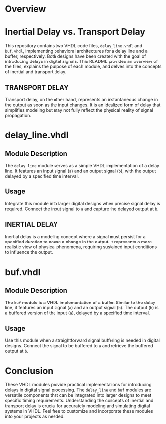 # Overview

# Inertial Delay vs. Transport Delay
This repository contains two VHDL code files, `delay_line.vhdl` and `buf.vhdl`, implementing behavioral architectures for a delay line and a buffer, respectively. Both designs have been created with the goal of introducing delays in digital signals. This README provides an overview of the files, explains the purpose of each module, and delves into the concepts of inertial and transport delay.


## TRANSPORT DELAY
Transport delay, on the other hand, represents an instantaneous change in the output as soon as the input changes. It is an idealized form of delay that simplifies modeling but may not fully reflect the physical reality of signal propagation.
# delay_line.vhdl

## Module Description
The `delay_line` module serves as a simple VHDL implementation of a delay line. It features an input signal (`a`) and an output signal (`b`), with the output delayed by a specified time interval.

## Usage
Integrate this module into larger digital designs when precise signal delay is required. Connect the input signal to `a` and capture the delayed output at `b`.

## INERTIAL DELAY
Inertial delay is a modeling concept where a signal must persist for a specified duration to cause a change in the output. It represents a more realistic view of physical phenomena, requiring sustained input conditions to influence the output.

# buf.vhdl

## Module Description
The `buf` module is a VHDL implementation of a buffer. Similar to the delay line, it features an input signal (`a`) and an output signal (`b`). The output (`b`) is a buffered version of the input (`a`), delayed by a specified time interval.

## Usage
Use this module when a straightforward signal buffering is needed in digital designs. Connect the signal to be buffered to `a` and retrieve the buffered output at `b`.

# Conclusion

These VHDL modules provide practical implementations for introducing delays in digital signal processing. The `delay_line` and `buf` modules are versatile components that can be integrated into larger designs to meet specific timing requirements. Understanding the concepts of inertial and transport delay is crucial for accurately modeling and simulating digital systems in VHDL. Feel free to customize and incorporate these modules into your projects as needed.

